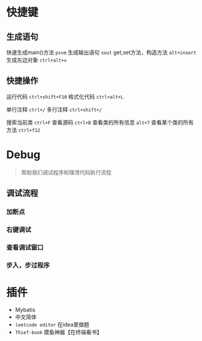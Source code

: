 # 快捷键
## 生成语句
快速生成main()方法   `psvm`
生成输出语句   `sout`
get,set方法，构造方法   `alt+insert`
生成左边对象   `ctrl+alt+v`

## 快捷操作
运行代码   `ctrl+shift+F10`
格式化代码   `ctrl+alt+L`

单行注释   `ctrl+/`
多行注释   `ctrl+shift+/`

搜索当前类 `ctrl+F`
查看源码   `ctrl+B`
查看类的所有信息   `alt+7`
查看某个类的所有方法 `ctrl+f12`
# Debug
>帮助我们调试程序和理清代码执行流程

## 调试流程
### 加断点
### 右键调试
### 查看调试窗口
### 步入，步过程序
# 插件
- Mybatis
- 中文简体
- `leetcode editor` 在idea里做题
- `Thief-book` 摸鱼神器【在终端看书】















